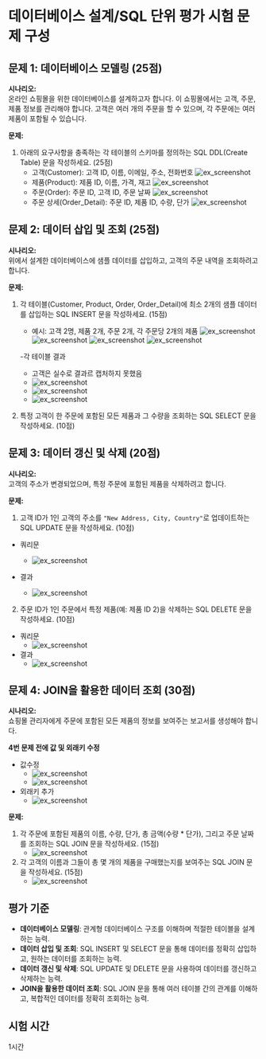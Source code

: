 # 데이터베이스 설계/SQL 단위 평가 시험 문제 구성

## 문제 1: 데이터베이스 모델링 (25점)
**시나리오:**  
온라인 쇼핑몰을 위한 데이터베이스를 설계하고자 합니다. 이 쇼핑몰에서는 고객, 주문, 제품 정보를 관리해야 합니다. 고객은 여러 개의 주문을 할 수 있으며, 각 주문에는 여러 제품이 포함될 수 있습니다. 

**문제:**  
1. 아래의 요구사항을 충족하는 각 테이블의 스키마를 정의하는 SQL DDL(Create Table) 문을 작성하세요. (25점)
   - 고객(Customer): 고객 ID, 이름, 이메일, 주소, 전화번호
   ![ex_screenshot](./resource/1question/1번문제_곡객.png)
   - 제품(Product): 제품 ID, 이름, 가격, 재고
   ![ex_screenshot](./resource/1question/1번문제_제품.png)
   - 주문(Order): 주문 ID, 고객 ID, 주문 날짜
   ![ex_screenshot](./resource/1question/1번문제_주문.png)
   - 주문 상세(Order_Detail): 주문 ID, 제품 ID, 수량, 단가
   ![ex_screenshot](./resource/1question/1번주문상세.png)





## 문제 2: 데이터 삽입 및 조회 (25점)
**시나리오:**  
위에서 설계한 데이터베이스에 샘플 데이터를 삽입하고, 고객의 주문 내역을 조회하려고 합니다.

**문제:**  
1. 각 테이블(Customer, Product, Order, Order_Detail)에 최소 2개의 샘플 데이터를 삽입하는 SQL INSERT 문을 작성하세요. (15점)
   - 예시: 고객 2명, 제품 2개, 주문 2개, 각 주문당 2개의 제품
   ![ex_screenshot](./resource/2question/2번문제_값추家.png)
   ![ex_screenshot](./resource/2question/2번문제_제품.png)
   ![ex_screenshot](./resource/2question/2번문제_주문.png)
   ![ex_screenshot](./resource/2question/2번문제%20주문상세.png)

   -각 테이블 결과
      - 고객은 실수로 결과르 캡처하지 못했음
      - ![ex_screenshot](./resource/2question/2번문제_제품결과.png)
      - ![ex_screenshot](./resource/2question/2번문제_주문결과.png)
      - ![ex_screenshot](./resource/2question/2번문제_주문상세%20결과.png)




2. 특정 고객이 한 주문에 포함된 모든 제품과 그 수량을 조회하는 SQL SELECT 문을 작성하세요. (10점)

## 문제 3: 데이터 갱신 및 삭제 (20점)
**시나리오:**  
고객의 주소가 변경되었으며, 특정 주문에 포함된 제품을 삭제하려고 합니다.

**문제:**  
1. 고객 ID가 1인 고객의 주소를 `"New Address, City, Country"`로 업데이트하는 SQL UPDATE 문을 작성하세요. (10점)
- 쿼리문
   - ![ex_screenshot](./resource/3question/3번문제1.png)
  
- 결과
   - ![ex_screenshot](./resource/3question/3번문제결과1.png)
   

2. 주문 ID가 1인 주문에서 특정 제품(예: 제품 ID 2)을 삭제하는 SQL DELETE 문을 작성하세요. (10점)
- 쿼리문
   - ![ex_screenshot](./resource/3question/3번문제%202.png)
- 결과
   - ![ex_screenshot](./resource/3question/3번문제결과2.png)

## 문제 4: JOIN을 활용한 데이터 조회 (30점)
**시나리오:**  
쇼핑몰 관리자에게 주문에 포함된 모든 제품의 정보를 보여주는 보고서를 생성해야 합니다.

**4번 문제 전에 값 및 외래키 수정**
- 값수정
   - ![ex_screenshot](./resource/3question/3번문제_제품상세값수정1.png)
   - ![ex_screenshot](./resource/3question/3번문제_제품상세값수정2.png)
- 외래키 추가
   - ![ex_screenshot](./resource/3question/3번문제외래키추가.png)




**문제:**  
1. 각 주문에 포함된 제품의 이름, 수량, 단가, 총 금액(수량 * 단가), 그리고 주문 날짜를 조회하는 SQL JOIN 문을 작성하세요. (15점)
   - ![ex_screenshot](./resource/4question/4번문제1.png)
2. 각 고객의 이름과 그들이 총 몇 개의 제품을 구매했는지를 보여주는 SQL JOIN 문을 작성하세요. (15점)
   - ![ex_screenshot](./resource/4question/4번문제%202.png)

## 평가 기준
- **데이터베이스 모델링**: 관계형 데이터베이스 구조를 이해하며 적절한 테이블을 설계하는 능력.
- **데이터 삽입 및 조회**: SQL INSERT 및 SELECT 문을 통해 데이터를 정확히 삽입하고, 원하는 데이터를 조회하는 능력.
- **데이터 갱신 및 삭제**: SQL UPDATE 및 DELETE 문을 사용하여 데이터를 갱신하고 삭제하는 능력.
- **JOIN을 활용한 데이터 조회**: SQL JOIN 문을 통해 여러 테이블 간의 관계를 이해하고, 복합적인 데이터를 정확히 조회하는 능력.

## 시험 시간
1시간

